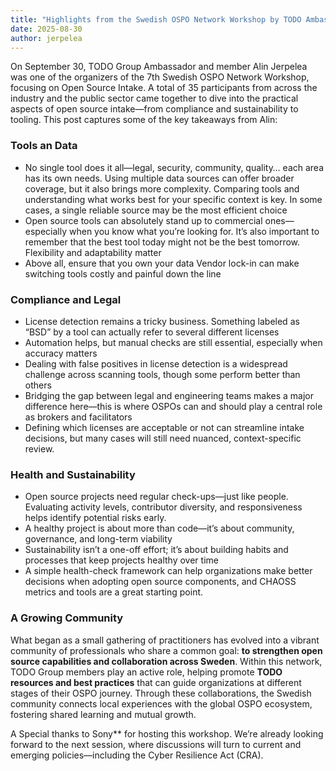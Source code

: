 ```yaml
---
title: "Highlights from the Swedish OSPO Network Workshop by TODO Ambassador Alin Jerpelea"
date: 2025-08-30
author: jerpelea
---
```


On September 30, TODO Group Ambassador and member Alin Jerpelea was one of the organizers of the 7th Swedish OSPO Network Workshop, focusing on Open Source Intake. A total of 35 participants from across the industry and the public sector came together to dive into the practical aspects of open source intake—from compliance and sustainability to tooling. 
This post captures some of the key takeaways from Alin:

### Tools an Data

- No single tool does it all—legal, security, community, quality… each area has its own needs. Using multiple data sources can offer broader coverage, but it also brings more complexity. Comparing tools and understanding what works best for your specific context is key. In some cases, a single reliable source may be the most efficient choice
- Open source tools can absolutely stand up to commercial ones—especially when you know what you’re looking for. It’s also important to remember that the best tool today might not be the best tomorrow. Flexibility and adaptability matter
- Above all, ensure that you own your data Vendor lock-in can make switching tools costly and painful down the line

### Compliance and Legal

- License detection remains a tricky business. Something labeled as “BSD” by a tool can actually refer to several different licenses
- Automation helps, but manual checks are still essential, especially when accuracy matters
- Dealing with false positives in license detection is a widespread challenge across scanning tools, though some perform better than others
- Bridging the gap between legal and engineering teams makes a major difference here—this is where OSPOs can and should play a central role as brokers and facilitators 
- Defining which licenses are acceptable or not can streamline intake decisions, but many cases will still need nuanced, context-specific review.

### Health and Sustainability

- Open source projects need regular check-ups—just like people. Evaluating activity levels, contributor diversity, and responsiveness helps identify potential risks early.  
- A healthy project is about more than code—it’s about community, governance, and long-term viability
- Sustainability isn’t a one-off effort; it’s about building habits and processes that keep projects healthy over time
-  A simple health-check framework can help organizations make better decisions when adopting open source components, and CHAOSS metrics and tools are a great starting point.

### A Growing Community

What began as a small gathering of practitioners has evolved into a vibrant community of professionals who share a common goal: **to strengthen open source capabilities and collaboration across Sweden**. Within this network, TODO Group members play an active role, helping promote **TODO resources and best practices** that can guide organizations at different 
stages of their OSPO journey. Through these collaborations, the Swedish community connects local experiences with the global OSPO ecosystem, fostering shared learning and mutual growth.  

A Special thanks to Sony** for hosting this workshop.  We’re already looking forward to the next session, where discussions will turn to current and emerging policies—including the Cyber Resilience Act (CRA).
